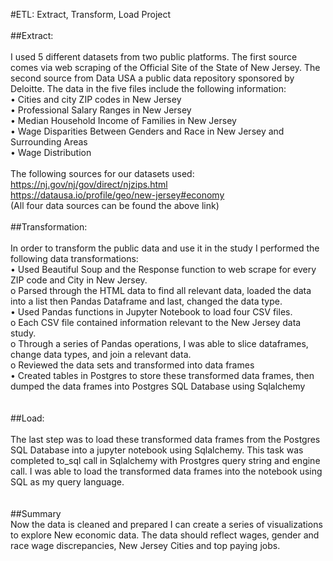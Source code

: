 #ETL: Extract, Transform, Load Project<br/>
<br/>
##Extract:<br/>
<br/>
I used 5 different datasets from two public platforms. The first source comes via web scraping of the Official Site of the State of New Jersey. The second source from Data USA a public data repository sponsored by Deloitte. The data in the five files include the following information:<br/>
•	Cities and city ZIP codes in New Jersey<br/>
•	Professional Salary Ranges in New Jersey<br/>
•	Median Household Income of Families in New Jersey<br/>
•	Wage Disparities Between Genders and Race in New Jersey and Surrounding Areas<br/>
•	Wage Distribution <br/>
<br/>
The following sources for our datasets used:<br/>
https://nj.gov/nj/gov/direct/njzips.html<br/>
https://datausa.io/profile/geo/new-jersey#economy <br/>
(All four data sources can be found the above link)<br/>
<br/>
##Transformation:<br/>
<br/>
In order to transform the public data and use it in the study I performed the following data transformations:<br/>
  •	Used Beautiful Soup and the Response function to web scrape for every ZIP code and City in New Jersey.<br/>
     o	Parsed through the HTML data to find all relevant data, loaded the data into a list then Pandas Dataframe and last, changed the data type. <br/>
  •	Used Pandas functions in Jupyter Notebook to load four CSV files.<br/>
      o	Each CSV file contained information relevant to the New Jersey data study.<br/>
      o	Through a series of Pandas operations, I was able to slice dataframes, change data types, and join a relevant data.<br/>
      o	Reviewed the data sets and transformed into data frames<br/>
    •	Created tables in Postgres to store these transformed data frames, then dumped the data frames into Postgres SQL Database using Sqlalchemy<br/>
<br/>
<br/>
##Load:<br/>
<br/>
The last step was to load these transformed data frames from the Postgres SQL Database into a jupyter notebook using Sqlalchemy. This task was completed to_sql call in Sqlalchemy with Prostgres query string and engine call. I was able to load the transformed data frames into the notebook using SQL as my query language. <br/>
<br/>
<br/>
##Summary<br/>
Now the data is cleaned and prepared I can create a series of visualizations to explore New economic data. The data should reflect wages, gender and race wage discrepancies, New Jersey Cities and top paying jobs. 

